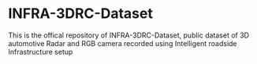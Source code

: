 # INFRA-3DRC-Dataset
This is the offical repository of INFRA-3DRC-Dataset, public dataset of 3D automotive Radar and RGB camera recorded using Intelligent roadside Infrastructure setup
